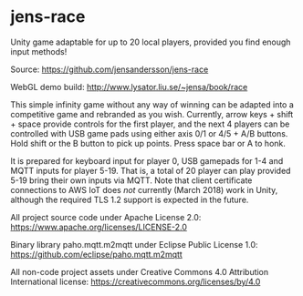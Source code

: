 # jens-race
Unity game adaptable for up to 20 local players, provided you find enough input methods!

Source: https://github.com/jensandersson/jens-race

WebGL demo build: http://www.lysator.liu.se/~jensa/book/race

This simple infinity game without any way of winning can be adapted into a competitive
game and rebranded as you wish. Currently, arrow keys + shift + space provide controls
for the first player, and the next 4 players can be controlled with USB game pads using
either axis 0/1 or 4/5 + A/B buttons. Hold shift or the B button to pick up points.
Press space bar or A to honk.

It is prepared for keyboard input for player 0, USB gamepads for 1-4 and MQTT inputs for
player 5-19. That is, a total of 20 player can play provided 5-19 bring their own inputs
via MQTT. Note that client certificate connections to AWS IoT does *not* currently
(March 2018) work in Unity, although the required TLS 1.2 support is expected in the future.

All project source code under Apache License 2.0: https://www.apache.org/licenses/LICENSE-2.0

Binary library paho.mqtt.m2mqtt under Eclipse Public License 1.0: https://github.com/eclipse/paho.mqtt.m2mqtt

All non-code project assets under Creative Commons 4.0 Attribution International license: https://creativecommons.org/licenses/by/4.0
